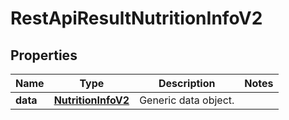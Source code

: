 
# RestApiResultNutritionInfoV2

## Properties
Name | Type | Description | Notes
------------ | ------------- | ------------- | -------------
**data** | [**NutritionInfoV2**](NutritionInfoV2.md) | Generic data object. | 



